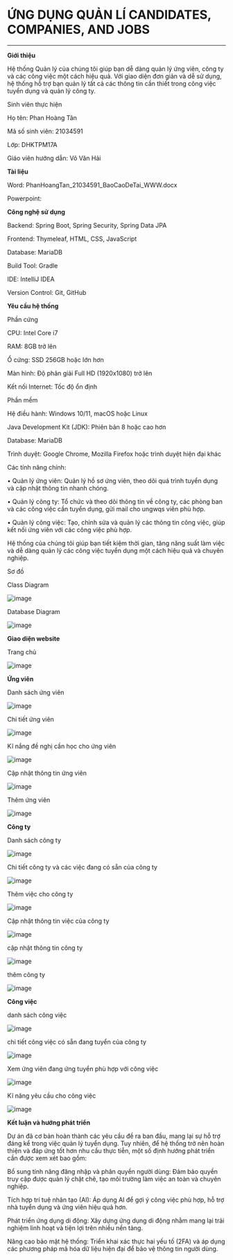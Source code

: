 # ỨNG DỤNG QUẢN LÍ CANDIDATES, COMPANIES, AND JOBS
---

**Giới thiệu**

Hệ thống Quản lý của chúng tôi giúp bạn dễ dàng quản lý ứng viên, công ty và các công việc một cách hiệu quả. Với giao diện đơn giản và dễ sử dụng, hệ thống hỗ trợ bạn quản lý tất cả các thông tin cần thiết trong công việc tuyển dụng và quản lý công ty.

Sinh viên thực hiện

Họ tên: Phan Hoàng Tân

Mã số sinh viên: 21034591

Lớp: DHKTPM17A

Giáo viên hướng dẫn: Võ Văn Hải

**Tài liệu**

Word: PhanHoangTan_21034591_BaoCaoDeTai_WWW.docx

Powerpoint:

**Công nghệ sử dụng**

Backend: Spring Boot, Spring Security, Spring Data JPA

Frontend: Thymeleaf, HTML, CSS, JavaScript

Database: MariaDB

Build Tool: Gradle

IDE: IntelliJ IDEA

Version Control: Git, GitHub

**Yêu cầu hệ thống**

Phần cứng

CPU: Intel Core i7

RAM: 8GB trở lên

Ổ cứng: SSD 256GB hoặc lớn hơn

Màn hình: Độ phân giải Full HD (1920x1080) trở lên

Kết nối Internet: Tốc độ ổn định

Phần mềm

Hệ điều hành: Windows 10/11, macOS hoặc Linux

Java Development Kit (JDK): Phiên bản 8 hoặc cao hơn

Database: MariaDB

Trình duyệt: Google Chrome, Mozilla Firefox hoặc trình duyệt hiện đại khác

Các tính năng chính:

•	Quản lý ứng viên: Quản lý hồ sơ ứng viên, theo dõi quá trình tuyển dụng và cập nhật thông tin nhanh chóng.

•	Quản lý công ty: Tổ chức và theo dõi thông tin về công ty, các phòng ban và các công việc cần tuyển dụng, gửi mail cho ungwqs viên phù hợp.

•	Quản lý công việc: Tạo, chỉnh sửa và quản lý các thông tin công việc, giúp kết nối ứng viên với các công việc phù hợp.

Hệ thống của chúng tôi giúp bạn tiết kiệm thời gian, tăng năng suất làm việc và dễ dàng quản lý các công việc tuyển dụng một cách hiệu quả và chuyên nghiệp.


Sơ đồ

Class Diagram

![image](https://github.com/user-attachments/assets/b169b3e7-5c0c-4eba-9c5e-efec3e161cb9)

Database Diagram

![image](https://github.com/user-attachments/assets/60b3586b-56e9-47b3-8eab-d44e49d0dc8c)

**Giao diện website**

Trang chủ

![image](https://github.com/user-attachments/assets/8cbb2f84-f868-461d-9216-f863d741b556)

**Ứng viên**

Danh sách ứng viên 

![image](https://github.com/user-attachments/assets/bc945cb9-a83d-4391-bc02-3becdd776cd0)

Chi tiết ứng viên

![image](https://github.com/user-attachments/assets/638d50dd-009f-4424-abca-1452e95f6f8a)

Kĩ nắng đề nghị cần học cho ứng viên

![image](https://github.com/user-attachments/assets/e3fcce29-f290-42a4-9418-cb0b75b36d92)

Cập nhật thông tin ứng viên

![image](https://github.com/user-attachments/assets/18f3179e-f09d-48ae-bca1-f9bac7530c99)

Thêm ứng viên

![image](https://github.com/user-attachments/assets/620efcfa-e19c-4192-be06-81fd7f1e9a47)

**Công ty**

Danh sách công ty

![image](https://github.com/user-attachments/assets/e820ccda-f980-4ab8-93a5-7732b1e5313a)

Chi tiết công ty và các việc đang có sẵn của công ty

![image](https://github.com/user-attachments/assets/52a584ed-4a20-4255-85ae-3d31dfe7c057)

Thêm việc cho công ty

![image](https://github.com/user-attachments/assets/acd0c258-16ba-4e17-8267-48de0a90c842)

Cập nhật thông tin việc của công ty

![image](https://github.com/user-attachments/assets/91a6eb47-5692-4771-b8a5-defbe0e44efe)

cập nhật thông tin công ty

![image](https://github.com/user-attachments/assets/c1404f72-ac6d-4cb0-ac17-a9a16111e159)

thêm công ty

![image](https://github.com/user-attachments/assets/b596a738-0824-4ce0-bbae-376a098c7ac5)

**Công việc**

danh sách công việc

![image](https://github.com/user-attachments/assets/9c131c58-02ed-42af-8216-75736190c188)

chi tiết công việc có sẵn đang tuyển của công ty

![image](https://github.com/user-attachments/assets/593f1a2a-e898-4596-b78c-7019b2ab9cc7)

Xem ứng viên  đang ứng tuyển phù hợp với công việc 

![image](https://github.com/user-attachments/assets/fb16e1ba-def5-487c-ba0a-b6f07b953ea8)

Kĩ năng yêu cầu cho công việc

![image](https://github.com/user-attachments/assets/c9122dec-9c7c-4efa-a9a6-a09c261e3808)


**Kết luận và hướng phát triển**

Dự án đã cơ bản hoàn thành các yêu cầu đề ra ban đầu, mang lại sự hỗ trợ đáng kể trong việc quản lý tuyển dụng. Tuy nhiên, để hệ thống trở nên hoàn thiện và đáp ứng tốt hơn nhu cầu thực tiễn, một số định hướng phát triển cần được xem xét bao gồm:

Bổ sung tính năng đăng nhập và phân quyền người dùng: Đảm bảo quyền truy cập được quản lý chặt chẽ, tạo môi trường làm việc an toàn và chuyên nghiệp.

Tích hợp trí tuệ nhân tạo (AI): Áp dụng AI để gợi ý công việc phù hợp, hỗ trợ nhà tuyển dụng và ứng viên hiệu quả hơn.

Phát triển ứng dụng di động: Xây dựng ứng dụng di động nhằm mang lại trải nghiệm linh hoạt và tiện lợi trên nhiều nền tảng.

Nâng cao bảo mật hệ thống: Triển khai xác thực hai yếu tố (2FA) và áp dụng các phương pháp mã hóa dữ liệu hiện đại để bảo vệ thông tin người dùng.
